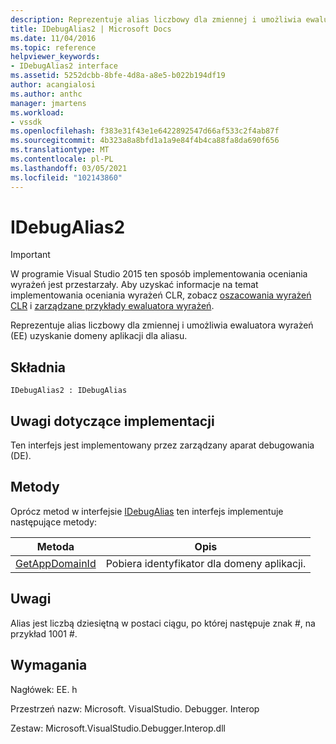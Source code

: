 ```yaml
---
description: Reprezentuje alias liczbowy dla zmiennej i umożliwia ewaluatora wyrażeń (EE) uzyskanie domeny aplikacji dla aliasu.
title: IDebugAlias2 | Microsoft Docs
ms.date: 11/04/2016
ms.topic: reference
helpviewer_keywords:
- IDebugAlias2 interface
ms.assetid: 5252dcbb-8bfe-4d8a-a8e5-b022b194df19
author: acangialosi
ms.author: anthc
manager: jmartens
ms.workload:
- vssdk
ms.openlocfilehash: f383e31f43e1e6422892547d66af533c2f4ab87f
ms.sourcegitcommit: 4b323a8a8bfd1a1a9e84f4b4ca88fa8da690f656
ms.translationtype: MT
ms.contentlocale: pl-PL
ms.lasthandoff: 03/05/2021
ms.locfileid: "102143860"
---
```

# <a name="idebugalias2"></a>IDebugAlias2
> [!IMPORTANT]
> W programie Visual Studio 2015 ten sposób implementowania oceniania wyrażeń jest przestarzały. Aby uzyskać informacje na temat implementowania oceniania wyrażeń CLR, zobacz [oszacowania wyrażeń CLR](https://github.com/Microsoft/ConcordExtensibilitySamples/wiki/CLR-Expression-Evaluators) i [zarządzane przykłady ewaluatora wyrażeń](https://github.com/Microsoft/ConcordExtensibilitySamples/wiki/Managed-Expression-Evaluator-Sample).

 Reprezentuje alias liczbowy dla zmiennej i umożliwia ewaluatora wyrażeń (EE) uzyskanie domeny aplikacji dla aliasu.

## <a name="syntax"></a>Składnia

```
IDebugAlias2 : IDebugAlias
```

## <a name="notes-for-implementers"></a>Uwagi dotyczące implementacji
 Ten interfejs jest implementowany przez zarządzany aparat debugowania (DE).

## <a name="methods"></a>Metody
 Oprócz metod w interfejsie [IDebugAlias](../../../extensibility/debugger/reference/idebugalias.md) ten interfejs implementuje następujące metody:

|Metoda|Opis|
|------------|-----------------|
|[GetAppDomainId](../../../extensibility/debugger/reference/idebugalias2-getappdomainid.md)|Pobiera identyfikator dla domeny aplikacji.|

## <a name="remarks"></a>Uwagi
 Alias jest liczbą dziesiętną w postaci ciągu, po której następuje znak #, na przykład 1001 #.

## <a name="requirements"></a>Wymagania
 Nagłówek: EE. h

 Przestrzeń nazw: Microsoft. VisualStudio. Debugger. Interop

 Zestaw: Microsoft.VisualStudio.Debugger.Interop.dll
